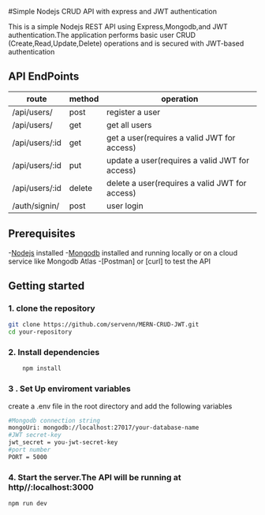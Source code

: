 #Simple Nodejs CRUD API with express and JWT authentication

This is a simple Nodejs REST API using Express,Mongodb,and JWT authentication.The application performs basic user  CRUD
(Create,Read,Update,Delete) operations and is secured with JWT-based authentication

## API EndPoints

| route | method | operation |
| ----------| -------|--------| 
| /api/users/ |post | register a user
| /api/users/|  get | get all users |
| /api/users/:id | get |get a user(requires a valid JWT for access) |
| /api/users/:id | put | update a user(requires a valid JWT for access)  |
| /api/users/:id | delete | delete a user(requires a valid JWT for access)  |
| /auth/signin/ | post | user login |

## Prerequisites
 -[Nodejs](https://nodejs.org/en/download/package-manager) installed
 -[Mongodb](https://www.mongodb.com/docs/manual/installation/) installed and running locally or on a cloud service like Mongodb Atlas
 -[Postman] or [curl] to test the API

 ## Getting started

 ### 1. clone the repository 

 ```bash
 git clone https://github.com/servenn/MERN-CRUD-JWT.git
 cd your-repository
 ```

### 2.  Install dependencies
```bash
    npm install
```
### 3 . Set Up enviroment variables
create a .env file in the root directory and add the following variables
```bash
#Mongodb connection string
mongoUri: mongodb://localhost:27017/your-database-name
#JWT secret-key
jwt_secret = you-jwt-secret-key
#port number
PORT = 5000
```
### 4. Start the server.The API will be running at http//:localhost:3000

```bash
npm run dev
```
